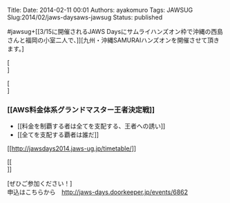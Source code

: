 Title: 
Date: 2014-02-11 00:01
Authors: ayakomuro
Tags:  JAWSUG
Slug:2014/02/jaws-daysaws-jawsug
Status: published


\#jawsug+[[3/15に開催されるJAWS
Daysにサムライハンズオン枠で沖縄の西島さんと福岡の小室二人で、]][九州・沖縄SAMURAIハンズオンを開催させて頂きます。]



[  
]





[  
]



### [[AWS料金体系グランドマスター王者決定戦]]

-   [[料金を制覇する者は全てを支配する、王者への誘い]]
-   [[全てを支配する覇者は誰だ]]



[[<http://jawsdays2014.jaws-ug.jp/timetable/>]]





[[  
]]



[ぜひご参加ください！]  
申込はこちらから　<http://jaws-days.doorkeeper.jp/events/6862>
